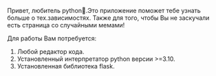 Привет, любитель python🐍.Это приложение поможет тебе узнать больше о тех.зависимостях. 
Также для того, чтобы Вы не заскучали есть страница со случайными мемами!

Для работы Вам потребуется:
1. Любой редактор кода.
2. Установленный интерпретатор python версии >=3.10.
3. Установленная библиотека flask.
